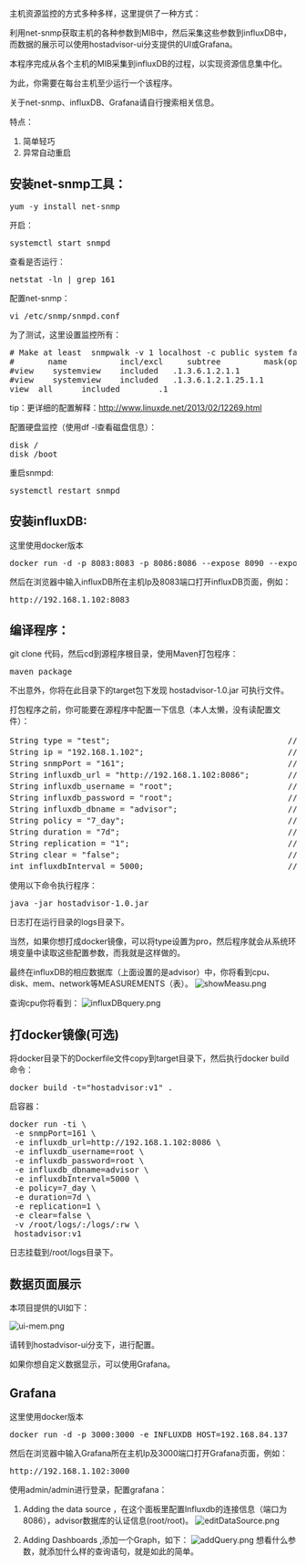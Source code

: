 主机资源监控的方式多种多样，这里提供了一种方式：

利用net-snmp获取主机的各种参数到MIB中，然后采集这些参数到influxDB中，而数据的展示可以使用hostadvisor-ui分支提供的UI或Grafana。

本程序完成从各个主机的MIB采集到influxDB的过程，以实现资源信息集中化。

为此，你需要在每台主机至少运行一个该程序。

关于net-snmp、influxDB、Grafana请自行搜索相关信息。

特点：
1. 简单轻巧
2. 异常自动重启

## 安装net-snmp工具：
<pre>
yum -y install net-snmp
</pre>

开启：
<pre>
systemctl start snmpd
</pre>

查看是否运行：
<pre>
netstat -ln | grep 161
</pre>

配置net-snmp：
<pre>
vi /etc/snmp/snmpd.conf
</pre>

为了测试，这里设置监控所有：
<pre>
# Make at least  snmpwalk -v 1 localhost -c public system fast again.
#       name           incl/excl     subtree         mask(optional)
#view    systemview    included   .1.3.6.1.2.1.1
#view    systemview    included   .1.3.6.1.2.1.25.1.1
view  all      included        .1
</pre>

tip：更详细的配置解释：http://www.linuxde.net/2013/02/12269.html

配置硬盘监控（使用df -l查看磁盘信息）：
<pre>
disk /
disk /boot
</pre>

重启snmpd:
<pre>
systemctl restart snmpd
</pre>

## 安装influxDB:
这里使用docker版本
<pre>
docker run -d -p 8083:8083 -p 8086:8086 --expose 8090 --expose 8099 --name influxsrv tutum/influxdb
</pre>

然后在浏览器中输入influxDB所在主机Ip及8083端口打开influxDB页面，例如：
<pre>
http://192.168.1.102:8083
</pre>

## 编译程序：
git clone 代码，然后cd到源程序根目录，使用Maven打包程序：
<pre>
maven package
</pre>

不出意外，你将在此目录下的target包下发现 hostadvisor-1.0.jar 可执行文件。

打包程序之前，你可能要在源程序中配置一下信息（本人太懒，没有读配置文件）：
<pre>
String type = "test";                                     // test 为以下的默认值， pro 为读取系统的环境变量
String ip = "192.168.1.102";                              // 要采集主机的IP
String snmpPort = "161";                                  // 要采集主机的net-snmp端口，默认为161
String influxdb_url = "http://192.168.1.102:8086";        // influxDB的ip和端口
String influxdb_username = "root";                        // influxDB的用户名
String influxdb_password = "root";                        // influxDB的用户密码
String influxdb_dbname = "advisor";                       // influxDB的数据库名字
String policy = "7_day";                                  // influxDB保留策略的名字
String duration = "7d";                                   // influxDB保留策略的时间，这里是7天自动删除
String replication = "1";                                 // influxDB保留策略备份数量
String clear = "false";                                   // 每次启动是否清空数据库
int influxdbInterval = 5000;                              // 采集频率，单位毫秒
</pre>

使用以下命令执行程序：
<pre>
java -jar hostadvisor-1.0.jar
</pre>

日志打在运行目录的logs目录下。

当然，如果你想打成docker镜像，可以将type设置为pro，然后程序就会从系统环境变量中读取这些配置参数，而我就是这样做的。

最终在influxDB的相应数据库（上面设置的是advisor）中，你将看到cpu、disk、mem、network等MEASUREMENTS（表）。
![showMeasu.png](images/showMeasu.png)

查询cpu你将看到：
![influxDBquery.png](images/influxDBquery.png)

## 打docker镜像(可选)
将docker目录下的Dockerfile文件copy到target目录下，然后执行docker build命令：
<pre>
docker build -t="hostadvisor:v1" .
</pre>

启容器：
<pre>
docker run -ti \
 -e snmpPort=161 \
 -e influxdb_url=http://192.168.1.102:8086 \
 -e influxdb_username=root \
 -e influxdb_password=root \
 -e influxdb_dbname=advisor \
 -e influxdbInterval=5000 \
 -e policy=7_day \
 -e duration=7d \
 -e replication=1 \
 -e clear=false \
 -v /root/logs/:/logs/:rw \
 hostadvisor:v1
</pre>

日志挂载到/root/logs目录下。

## 数据页面展示
本项目提供的UI如下：

![ui-mem.png](images/ui-mem.png)

请转到hostadvisor-ui分支下，进行配置。

如果你想自定义数据显示，可以使用Grafana。
## Grafana
这里使用docker版本
<pre>
docker run -d -p 3000:3000 -e INFLUXDB_HOST=192.168.84.137  -e INFLUXDB_PORT=8086 -e INFLUXDB_NAME=cadvisor -e INFLUXDB_USER=root -e INFLUXDB_PASS=root --link influxsrv:influxsrv --name grafana grafana/grafana
</pre>

然后在浏览器中输入Grafana所在主机Ip及3000端口打开Grafana页面，例如：
<pre>
http://192.168.1.102:3000
</pre>

使用admin/admin进行登录，配置grafana：
1. Adding the data source ，在这个面板里配置Influxdb的连接信息（端口为8086），advisor数据库的认证信息(root/root)。
![editDataSource.png](images/editDataSource.png)

2. Adding Dashboards ,添加一个Graph，如下：
![addQuery.png](images/addQuery.png)
想看什么参数，就添加什么样的查询语句，就是如此的简单。